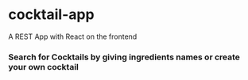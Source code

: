 # cocktail-app
A REST App with React on the frontend


### Search for Cocktails by giving ingredients names or create your own cocktail
